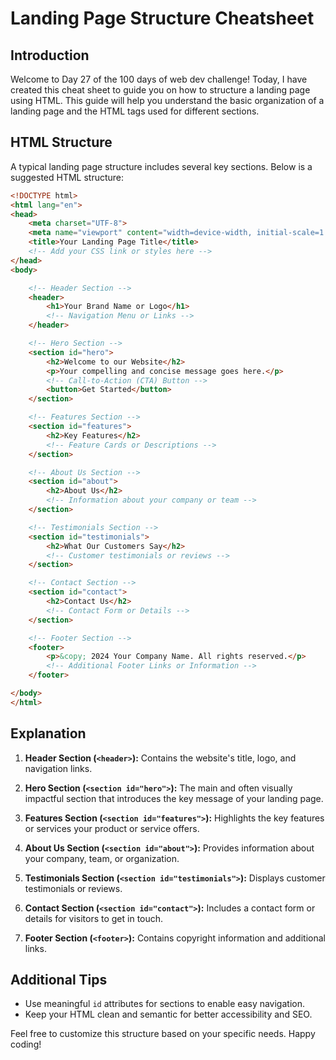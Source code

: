 # Landing Page Structure Cheatsheet

## Introduction

Welcome to Day 27 of the 100 days of web dev challenge! Today, I have created this cheat sheet to guide you on how to structure a landing page using HTML. This guide will help you understand the basic organization of a landing page and the HTML tags used for different sections.

## HTML Structure

A typical landing page structure includes several key sections. Below is a suggested HTML structure:

```html
<!DOCTYPE html>
<html lang="en">
<head>
    <meta charset="UTF-8">
    <meta name="viewport" content="width=device-width, initial-scale=1.0">
    <title>Your Landing Page Title</title>
    <!-- Add your CSS link or styles here -->
</head>
<body>

    <!-- Header Section -->
    <header>
        <h1>Your Brand Name or Logo</h1>
        <!-- Navigation Menu or Links -->
    </header>

    <!-- Hero Section -->
    <section id="hero">
        <h2>Welcome to our Website</h2>
        <p>Your compelling and concise message goes here.</p>
        <!-- Call-to-Action (CTA) Button -->
        <button>Get Started</button>
    </section>

    <!-- Features Section -->
    <section id="features">
        <h2>Key Features</h2>
        <!-- Feature Cards or Descriptions -->
    </section>

    <!-- About Us Section -->
    <section id="about">
        <h2>About Us</h2>
        <!-- Information about your company or team -->
    </section>

    <!-- Testimonials Section -->
    <section id="testimonials">
        <h2>What Our Customers Say</h2>
        <!-- Customer testimonials or reviews -->
    </section>

    <!-- Contact Section -->
    <section id="contact">
        <h2>Contact Us</h2>
        <!-- Contact Form or Details -->
    </section>

    <!-- Footer Section -->
    <footer>
        <p>&copy; 2024 Your Company Name. All rights reserved.</p>
        <!-- Additional Footer Links or Information -->
    </footer>

</body>
</html>
```

## Explanation

1. **Header Section (`<header>`):** Contains the website's title, logo, and navigation links.

2. **Hero Section (`<section id="hero">`):** The main and often visually impactful section that introduces the key message of your landing page.

3. **Features Section (`<section id="features">`):** Highlights the key features or services your product or service offers.

4. **About Us Section (`<section id="about">`):** Provides information about your company, team, or organization.

5. **Testimonials Section (`<section id="testimonials">`):** Displays customer testimonials or reviews.

6. **Contact Section (`<section id="contact">`):** Includes a contact form or details for visitors to get in touch.

7. **Footer Section (`<footer>`):** Contains copyright information and additional links.

## Additional Tips

- Use meaningful `id` attributes for sections to enable easy navigation.
- Keep your HTML clean and semantic for better accessibility and SEO.

Feel free to customize this structure based on your specific needs. Happy coding!
